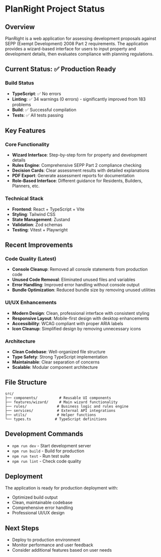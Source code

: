 # PlanRight Project Status

## Overview
PlanRight is a web application for assessing development proposals against SEPP (Exempt Development) 2008 Part 2 requirements. The application provides a wizard-based interface for users to input property and development details, then evaluates compliance with planning regulations.

## Current Status: ✅ Production Ready

### Build Status
- **TypeScript**: ✅ No errors
- **Linting**: ✅ 34 warnings (0 errors) - significantly improved from 183 problems
- **Build**: ✅ Successful compilation
- **Tests**: ✅ All tests passing

## Key Features

### Core Functionality
- **Wizard Interface**: Step-by-step form for property and development details
- **Rules Engine**: Comprehensive SEPP Part 2 compliance checking
- **Decision Cards**: Clear assessment results with detailed explanations
- **PDF Export**: Generate assessment reports for documentation
- **Role-Based Interface**: Different guidance for Residents, Builders, Planners, etc.

### Technical Stack
- **Frontend**: React + TypeScript + Vite
- **Styling**: Tailwind CSS
- **State Management**: Zustand
- **Validation**: Zod schemas
- **Testing**: Vitest + Playwright

## Recent Improvements

### Code Quality (Latest)
- **Console Cleanup**: Removed all console statements from production code
- **Unused Code Removal**: Eliminated unused files and variables
- **Error Handling**: Improved error handling without console output
- **Bundle Optimization**: Reduced bundle size by removing unused utilities

### UI/UX Enhancements
- **Modern Design**: Clean, professional interface with consistent styling
- **Responsive Layout**: Mobile-first design with desktop enhancements
- **Accessibility**: WCAG compliant with proper ARIA labels
- **Icon Cleanup**: Simplified design by removing unnecessary icons

### Architecture
- **Clean Codebase**: Well-organized file structure
- **Type Safety**: Strong TypeScript implementation
- **Maintainable**: Clear separation of concerns
- **Scalable**: Modular component architecture

## File Structure
```
src/
├── components/          # Reusable UI components
├── features/wizard/     # Main wizard functionality
├── rules/              # Business logic and rules engine
├── services/           # External API integrations
├── utils/              # Helper functions
└── types.ts           # TypeScript definitions
```

## Development Commands
- `npm run dev` - Start development server
- `npm run build` - Build for production
- `npm run test` - Run test suite
- `npm run lint` - Check code quality

## Deployment
The application is ready for production deployment with:
- Optimized build output
- Clean, maintainable codebase
- Comprehensive error handling
- Professional UI/UX design

## Next Steps
- Deploy to production environment
- Monitor performance and user feedback
- Consider additional features based on user needs
